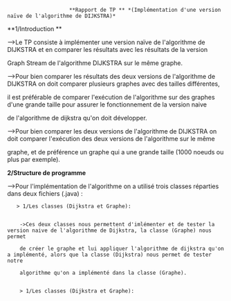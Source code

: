 
                        **Rapport de TP ** *(Implémentation d'une version naïve de l'algorithme de DIJKSTRA)* 
 
 **1/Introduction ** 
 
 -->Le TP consiste à implémenter une version naïve de l'algorithme de DIJKSTRA et en comparer les résultats avec les résultats de la version 
 
 Graph Stream de l'algorithme DIJKSTRA sur le même graphe. 
 
 -->Pour bien comparer les résultats des deux versions de l'algorithme de DIJKSTRA on doit comparer plusieurs graphes avec des tailles différentes,
 
 il est préférable de comparer l'exécution de l'algorithme sur des graphes d'une grande taille pour assurer le fonctionnement de la version naive 
 
 de l'algorithme de dijkstra qu'on doit développer. 
 
 
 -->Pour bien comparer les deux versions de l'algorithme de DIJKSTRA on doit comparer l'exécution des deux versions de l'algorithme sur le même
 
 graphe, et de préférence un graphe qui a une grande taille (1000 noeuds ou plus par exemple). 
 
 
 **2/Structure de programme**
 
  -->Pour l'implémentation de l'algorithme on a utilisé trois classes réparties dans deux fichiers (.java) : 
     
       > 1/Les classes (Dijkstra et Graphe): 
       
        
        ->Ces deux classes nous permettent d'imlémenter et de tester la version naive de l'algorithme de Dijkstra, la classe (Graphe) nous permet 
         
        de créer le graphe et lui appliquer l'algorithme de dijkstra qu'on a implémenté, alors que la classe (Dijkstra) nous permet de tester notre
        
        algorithme qu'on a implémenté dans la classe (Graphe). 
        
        
        > 1/Les classes (Dijkstra et Graphe): 















































































































































































































































































































































































































































































































































































































































































































































































































































































































































































































































































































































































































































































































































































































































































































































































































































































































































































































































































































































































































































































































































































































































